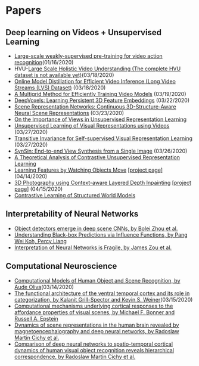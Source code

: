 # Papers

## Deep learning on Videos + Unsupervised Learning
- [Large-scale weakly-supervised pre-training for video action recognition](https://research.fb.com/wp-content/uploads/2019/05/Large-scale-weakly-supervised-pre-training-for-video-action-recognition.pdf?)(01/16/2020)
- HVU-[Large Scale Holistic Video Understanding (The complete HVU dataset is not available yet)](https://arxiv.org/pdf/1904.11451.pdf)(03/18/2020)
- [Online Model Distillation for Efficient Video Inference (Long Video Streams (LVS) Dataset)](https://arxiv.org/pdf/1812.02699.pdf) (03/18/2020)
- [A Multigrid Method for Efficiently Training Video Models](https://arxiv.org/pdf/1912.00998.pdf) (03/19/2020)
- [DeepVoxels: Learning Persistent 3D Feature Embeddings](https://arxiv.org/pdf/1812.01024.pdf) (03/22/2020)
- [Scene Representation Networks: Continuous 3D-Structure-Aware Neural Scene Representations](https://arxiv.org/pdf/1906.01618.pdf) (03/23/2020)
- [On the Importance of Views in Unsupervised Representation Learning](https://www.mikehwu.com/papers/representation_view.pdf)
- [Unsupervised Learning of Visual Representations using Videos](https://xiaolonw.github.io/papers/unsupervised_video.pdf) (03/27/2020)
- [Transitive Invariance for Self-supervised Visual Representation Learning](https://arxiv.org/pdf/1708.02901.pdf) (03/27/2020)
- [SynSin: End-to-end View Synthesis from a Single Image](https://arxiv.org/pdf/1912.08804.pdf) (03/26/2020)
- [A Theoretical Analysis of Contrastive Unsupervised Representation Learning](https://arxiv.org/pdf/1902.09229.pdf)
- [Learning Features by Watching Objects Move](https://arxiv.org/abs/1612.06370) [[project page]](https://people.eecs.berkeley.edu/~pathak/unsupervised_video/) (04/14/2020)
- [3D Photography using Context-aware Layered Depth Inpainting](https://arxiv.org/abs/2004.04727) [[project page]](https://shihmengli.github.io/3D-Photo-Inpainting/) (04/15/2020)
- [Contrastive Learning of Structured World Models](https://arxiv.org/pdf/1911.12247.pdf)

## Interpretability of Neural Networks
- [Object detectors emerge in deep scene CNNs, by Bolei Zhou et al.](https://people.csail.mit.edu/khosla/papers/iclr2015_zhou.pdf)
- [Understanding Black-box Predictions via Influence Functions, by Pang Wei Koh, Percy Liang](https://arxiv.org/pdf/1703.04730.pdf)
- [Interpretation of Neural Networks is Fragile, by James Zou et al.](https://machine-learning-and-security.github.io/papers/mlsec17_paper_18.pdf)

## Computational Neuroscience
- [Computational Models of Human Object and Scene Recognition, by Aude Oliva](http://olivalab.mit.edu/Papers/Oliva-Chapter-ObjectSceneDNN.pdf)(03/14/2020)
- [The functional architecture of the ventral temporal cortex and its role in categorization, by Kalanit Grill-Spector and Kevin S. Weiner](https://www.ncbi.nlm.nih.gov/pmc/articles/PMC4143420/pdf/nihms612516.pdf)(03/15/2020)
- [Computational mechanisms underlying cortical responses to the affordance properties of visual scenes, by Michael F. Bonner and Russell A. Epstein](https://journals.plos.org/ploscompbiol/article/file?id=10.1371/journal.pcbi.1006111&type=printable)
- [Dynamics of scene representations in the human brain revealed by magnetoencephalography and deep neural networks, by Radoslaw Martin Cichy et al.](https://www.sciencedirect.com/science/article/pii/S1053811916300076?via%3Dihub)
- [Comparison of deep neural networks to spatio-temporal cortical dynamics of human visual object recognition reveals hierarchical correspondence, by Radoslaw Martin Cichy et al.](https://www.nature.com/articles/srep27755.pdf)


